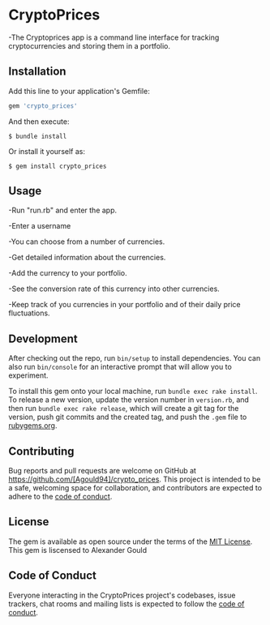 # CryptoPrices

-The Cryptoprices app is a command line interface for tracking cryptocurrencies and storing them in a portfolio. 




## Installation

Add this line to your application's Gemfile:

```ruby
gem 'crypto_prices'
```

And then execute:

    $ bundle install

Or install it yourself as:

    $ gem install crypto_prices

## Usage

-Run "run.rb" and enter the app.

-Enter a username

-You can choose from a number of currencies.

-Get detailed information about the currencies. 

-Add the currency to your portfolio.

-See the conversion rate of this currency into other currencies. 

-Keep track of you currencies in your portfolio and of their daily price fluctuations. 

## Development

After checking out the repo, run `bin/setup` to install dependencies. You can also run `bin/console` for an interactive prompt that will allow you to experiment.

To install this gem onto your local machine, run `bundle exec rake install`. To release a new version, update the version number in `version.rb`, and then run `bundle exec rake release`, which will create a git tag for the version, push git commits and the created tag, and push the `.gem` file to [rubygems.org](https://rubygems.org).

## Contributing

Bug reports and pull requests are welcome on GitHub at https://github.com/[Agould94]/crypto_prices. This project is intended to be a safe, welcoming space for collaboration, and contributors are expected to adhere to the [code of conduct](https://github.com/[USERNAME]/crypto_prices/blob/master/CODE_OF_CONDUCT.md).

## License

The gem is available as open source under the terms of the [MIT License](https://opensource.org/licenses/MIT).
This gem is liscensed to Alexander Gould

## Code of Conduct

Everyone interacting in the CryptoPrices project's codebases, issue trackers, chat rooms and mailing lists is expected to follow the [code of conduct](https://github.com/[USERNAME]/crypto_prices/blob/master/CODE_OF_CONDUCT.md).

